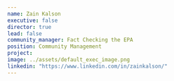 ```yaml
---
name: Zain Kalson
executive: false
director: true
lead: false
community_manager: Fact Checking the EPA
position: Community Management
project:  
image: ../assets/default_exec_image.png
linkedin: "https://www.linkedin.com/in/zainkalson/"
---
```

